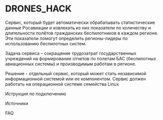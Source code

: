# DRONES_HACK
Сервис, который будет автоматически обрабатывать статистические данные Росавиации и извлекать из них показатели по количеству и длительности полётов гражданских беспилотников в каждом регионе. Эти показатели помогут определить регионы-лидеры по использованию беспилотных систем.

Задача сервиса – сокращение трудозатрат государственных учреждений на формирование отчетов по полетам БАС (беспилотных авиационных системы) и производимым работам в регионе.

Решение - отдельный сервис, который может стать независимой информационной системой или ее компонентом. Сервис должен работать на операционной системе семейства Linux

Иструкция по подключению

Источники

FAQ
